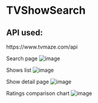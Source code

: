 # TVShowSearch 

<h2>API used: </h2><a>https://www.tvmaze.com/api</a>

Search page
![image](https://user-images.githubusercontent.com/69635164/123613350-12745180-d823-11eb-825b-13ae1f71b212.png)

Shows list
![image](https://user-images.githubusercontent.com/69635164/123613488-3041b680-d823-11eb-86c7-496e6d5d0126.png)

Show detail page
![image](https://user-images.githubusercontent.com/69635164/123613529-3a63b500-d823-11eb-902d-472e181cb092.png)

Ratings comparison chart
![image](https://user-images.githubusercontent.com/69635164/123613569-43ed1d00-d823-11eb-841a-5f6d08007bfa.png)
